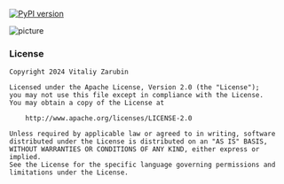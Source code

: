 [![PyPI version](https://badge.fury.io/py/aurora-cli.svg)](https://badge.fury.io/py/aurora-cli)

![picture](https://github.com/keygenqt/aurora-cli/blob/main/data/banner_small.png?raw=true)

### License

```
Copyright 2024 Vitaliy Zarubin

Licensed under the Apache License, Version 2.0 (the "License");
you may not use this file except in compliance with the License.
You may obtain a copy of the License at

    http://www.apache.org/licenses/LICENSE-2.0

Unless required by applicable law or agreed to in writing, software
distributed under the License is distributed on an "AS IS" BASIS,
WITHOUT WARRANTIES OR CONDITIONS OF ANY KIND, either express or implied.
See the License for the specific language governing permissions and
limitations under the License.
```
